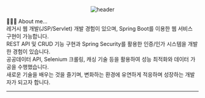 <div align=center>

  ![header](https://capsule-render.vercel.app/api?type=venom&color=timeAuto&height=300&section=header&text=Welcome&fontSize=60)
  
</div>

<div>

🙋🏻‍♂️ About me...<br/>
레거시 웹 개발(JSP/Servlet) 개발 경험이 있으며, Spring Boot를 이용한 웹 서비스 구현이 가능합니다.<br/>
REST API 및 CRUD 기능 구현과 Spring Security를 활용한 인증/인가 시스템을 개발한 경험이 있습니다.<br/>
공공데이터 API, Selenium 크롤링, 캐싱 기술 등을 활용하여 성능 최적화와 데이터 가공을 수행했습니다.<br/>
새로운 기술을 배우는 것을 즐기며, 변화하는 환경에 유연하게 적응하며 성장하는 개발자가 되고자 합니다.<br/>

---
<br/>

<!--
**glsh0725/glsh0725** is a ✨ _special_ ✨ repository because its `README.md` (this file) appears on your GitHub profile.

Here are some ideas to get you started:

- 🔭 I’m currently working on ...
- 🌱 I’m currently learning ...
- 👯 I’m looking to collaborate on ...
- 🤔 I’m looking for help with ...
- 💬 Ask me about ...
- 📫 How to reach me: ...
- 😄 Pronouns: ...
- ⚡ Fun fact: ...
-->
